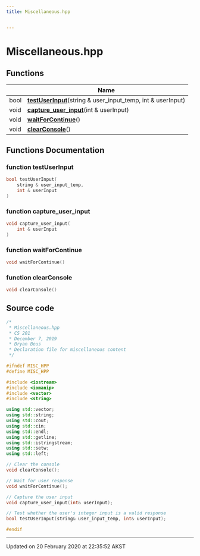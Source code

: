 ```yaml
---
title: Miscellaneous.hpp


---
```


# Miscellaneous.hpp










## Functions

|                | Name           |
| -------------- | -------------- |
| bool | **[testUserInput](Files/Miscellaneous_8hpp.md#function-testuserinput)**(string & user_input_temp, int & userInput)  |
| void | **[capture_user_input](Files/Miscellaneous_8hpp.md#function-capture_user_input)**(int & userInput)  |
| void | **[waitForContinue](Files/Miscellaneous_8hpp.md#function-waitforcontinue)**()  |
| void | **[clearConsole](Files/Miscellaneous_8hpp.md#function-clearconsole)**()  |







## Functions Documentation

### function testUserInput

```cpp
bool testUserInput(
    string & user_input_temp,
    int & userInput
)
```




























### function capture_user_input

```cpp
void capture_user_input(
    int & userInput
)
```




























### function waitForContinue

```cpp
void waitForContinue()
```




























### function clearConsole

```cpp
void clearConsole()
```
































## Source code

```cpp
/*
 * Miscellaneous.hpp
 * CS 201
 * December 7, 2019
 * Bryan Beus
 * Declaration file for miscellaneous content
 */

#ifndef MISC_HPP
#define MISC_HPP 

#include <iostream>
#include <iomanip>
#include <vector>
#include <string>

using std::vector;
using std::string;
using std::cout;
using std::cin;
using std::endl;
using std::getline;
using std::istringstream;
using std::setw;
using std::left;

// Clear the console
void clearConsole();

// Wait for user response
void waitForContinue();

// Capture the user input
void capture_user_input(int& userInput);

// Test whether the user's integer input is a valid response
bool testUserInput(string& user_input_temp, int& userInput);

#endif
```


-------------------------------

Updated on 20 February 2020 at 22:35:52 AKST
